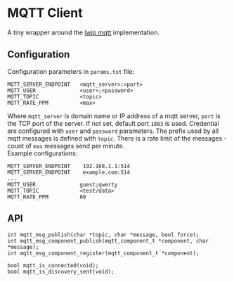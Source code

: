 # MQTT Client

A tiny wrapper around the [lwip mqtt](https://www.nongnu.org/lwip/2_0_x/group__mqtt.html) implementation.

## Configuration
Configuration parameters in `params.txt` file:  
```
MQTT_SERVER_ENDPOINT   <mqtt_server>:<port>
MQTT_USER	           <user>;<password>
MQTT_TOPIC             <topic>
MQTT_RATE_PPM	       <max>
```
Where `mqtt_server` is domain name or IP address of a mqtt server, `port` is the TCP port of the server.
If not set, default port `1883` is used. Credential are configured with `user` and `password` parameters.
The prefix used by all mqtt messages is defined with `topic`. There is a rate limit of the messages -
count of `max` messages send per minute.  
Example configurations:
```
MQTT_SERVER_ENDPOINT	192.168.1.1:514
MQTT_SERVER_ENDPOINT	example.com:514
...
MQTT_USER	           guest;qwerty
MQTT_TOPIC             <test/data>
MQTT_RATE_PPM	       60
```

## API
```
int mqtt_msg_publish(char *topic, char *message, bool force);
int mqtt_msg_component_publish(mqtt_component_t *component, char *message);
int mqtt_msg_component_register(mqtt_component_t *component);

bool mqtt_is_connected(void);
bool mqtt_is_discovery_sent(void);
```
